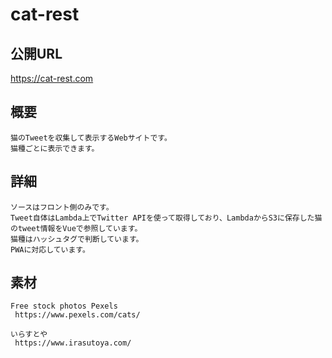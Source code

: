 # cat-rest

## 公開URL

https://cat-rest.com


## 概要
```
猫のTweetを収集して表示するWebサイトです。
猫種ごとに表示できます。

```

## 詳細
```
ソースはフロント側のみです。
Tweet自体はLambda上でTwitter APIを使って取得しており、LambdaからS3に保存した猫のtweet情報をVueで参照しています。
猫種はハッシュタグで判断しています。
PWAに対応しています。

```

## 素材
```
Free stock photos Pexels 
 https://www.pexels.com/cats/

いらすとや 
 https://www.irasutoya.com/
```
